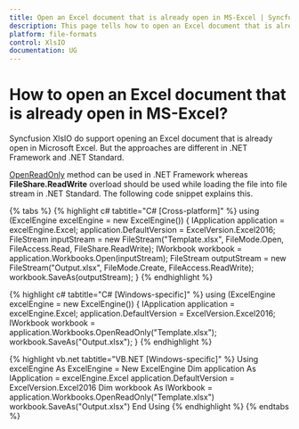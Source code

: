 ```yaml
---
title: Open an Excel document that is already open in MS-Excel | Syncfusion
description: This page tells how to open an Excel document that is already open in Microsoft Excel in Syncfusion .NET Excel library (XlsIO).
platform: file-formats
control: XlsIO
documentation: UG
---
```


# How to open an Excel document that is already open in MS-Excel?

Syncfusion XlsIO do support opening an Excel document that is already open in Microsoft Excel. But the approaches are different in .NET Framework and .NET Standard.

[OpenReadOnly](https://help.syncfusion.com/cr/file-formats/Syncfusion.XlsIO.IWorkbooks.html#Syncfusion_XlsIO_IWorkbooks_OpenReadOnly_System_String_) method can be used in .NET Framework whereas **FileShare.ReadWrite** overload should be used while loading the file into file stream in .NET Standard. The following code snippet explains this.

{% tabs %}
{% highlight c# tabtitle="C# [Cross-platform]" %}
using (ExcelEngine excelEngine = new ExcelEngine())
{
  IApplication application = excelEngine.Excel;
  application.DefaultVersion = ExcelVersion.Excel2016;	
  FileStream inputStream = new FileStream("Template.xlsx", FileMode.Open, FileAccess.Read, FileShare.ReadWrite);
  IWorkbook workbook = application.Workbooks.Open(inputStream);	
  FileStream outputStream = new FileStream("Output.xlsx", FileMode.Create, FileAccess.ReadWrite);
  workbook.SaveAs(outputStream);
}
{% endhighlight %}

{% highlight c# tabtitle="C# [Windows-specific]" %}
using (ExcelEngine excelEngine = new ExcelEngine())
{
  IApplication application = excelEngine.Excel;
  application.DefaultVersion = ExcelVersion.Excel2016;
  IWorkbook workbook = application.Workbooks.OpenReadOnly("Template.xlsx");
  workbook.SaveAs("Output.xlsx");
}
{% endhighlight %}

{% highlight vb.net tabtitle="VB.NET [Windows-specific]" %}
Using excelEngine As ExcelEngine = New ExcelEngine
  Dim application As IApplication = excelEngine.Excel
  application.DefaultVersion = ExcelVersion.Excel2016
  Dim workbook As IWorkbook = application.Workbooks.OpenReadOnly("Template.xlsx")
  workbook.SaveAs("Output.xlsx")
End Using
{% endhighlight %}
{% endtabs %}